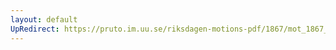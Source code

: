 ```yaml
---
layout: default
UpRedirect: https://pruto.im.uu.se/riksdagen-motions-pdf/1867/mot_1867__ak__216.pdf
---
```

